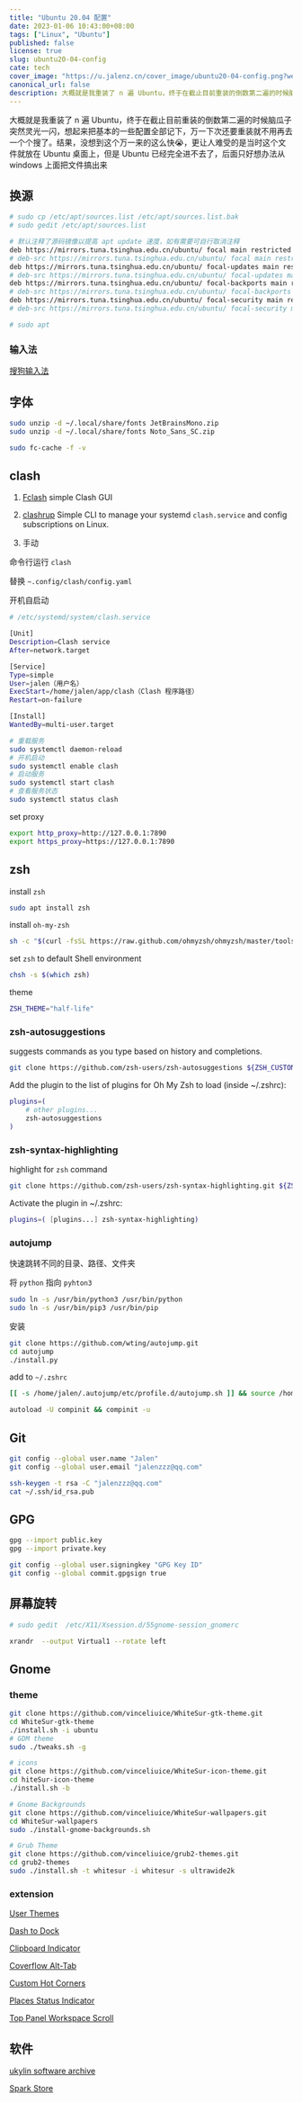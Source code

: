 ```yaml
---
title: "Ubuntu 20.04 配置"
date: 2023-01-06 10:43:00+08:00
tags: ["Linux", "Ubuntu"]
published: false
license: true
slug: ubuntu20-04-config
cate: tech
cover_image: "https://u.jalenz.cn/cover_image/ubuntu20-04-config.png?webp"
canonical_url: false
description: 大概就是我重装了 n 遍 Ubuntu，终于在截止目前重装的倒数第二遍的时候脑瓜子突然灵光一闪，想起来把基本的一些配置全部记下，万一下次还要重装就不用再去一个个搜了
---
```


大概就是我重装了 n 遍 Ubuntu，终于在截止目前重装的倒数第二遍的时候脑瓜子突然灵光一闪，想起来把基本的一些配置全部记下，万一下次还要重装就不用再去一个个搜了。结果，没想到这个万一来的这么快:sob:，更让人难受的是当时这个文件就放在 Ubuntu 桌面上，但是 Ubuntu 已经完全进不去了，后面只好想办法从 windows 上面把文件搞出来

## 换源

```sh
# sudo cp /etc/apt/sources.list /etc/apt/sources.list.bak
# sudo gedit /etc/apt/sources.list

# 默认注释了源码镜像以提高 apt update 速度，如有需要可自行取消注释
deb https://mirrors.tuna.tsinghua.edu.cn/ubuntu/ focal main restricted universe multiverse
# deb-src https://mirrors.tuna.tsinghua.edu.cn/ubuntu/ focal main restricted universe multiverse
deb https://mirrors.tuna.tsinghua.edu.cn/ubuntu/ focal-updates main restricted universe multiverse
# deb-src https://mirrors.tuna.tsinghua.edu.cn/ubuntu/ focal-updates main restricted universe multiverse
deb https://mirrors.tuna.tsinghua.edu.cn/ubuntu/ focal-backports main restricted universe multiverse
# deb-src https://mirrors.tuna.tsinghua.edu.cn/ubuntu/ focal-backports main restricted universe multiverse
deb https://mirrors.tuna.tsinghua.edu.cn/ubuntu/ focal-security main restricted universe multiverse
# deb-src https://mirrors.tuna.tsinghua.edu.cn/ubuntu/ focal-security main restricted universe multiverse

# sudo apt
```

### 输入法

[搜狗输入法][]

## 字体

```sh
sudo unzip -d ~/.local/share/fonts JetBrainsMono.zip
sudo unzip -d ~/.local/share/fonts Noto_Sans_SC.zip

sudo fc-cache -f -v
```

## clash

1. [Fclash][] simple Clash GUI

2. [clashrup][] Simple CLI to manage your systemd `clash.service` and config subscriptions on Linux.

3. 手动

命令行运行 `clash`

替换 `~.config/clash/config.yaml`

开机自启动

```sh
# /etc/systemd/system/clash.service

[Unit]
Description=Clash service
After=network.target

[Service]
Type=simple
User=jalen（用户名）
ExecStart=/home/jalen/app/clash（Clash 程序路径）
Restart=on-failure

[Install]
WantedBy=multi-user.target
```

```sh
# 重载服务
sudo systemctl daemon-reload
# 开机启动
sudo systemctl enable clash
# 启动服务
sudo systemctl start clash
# 查看服务状态
sudo systemctl status clash
```

set proxy

```sh
export http_proxy=http://127.0.0.1:7890
export https_proxy=https://127.0.0.1:7890
```

## zsh

install `zsh`

```sh
sudo apt install zsh
```

install `oh-my-zsh`

```sh
sh -c "$(curl -fsSL https://raw.github.com/ohmyzsh/ohmyzsh/master/tools/install.sh)"
```

set `zsh` to default Shell environment

```sh
chsh -s $(which zsh)
```

theme

```sh
ZSH_THEME="half-life"
```

### zsh-autosuggestions

suggests commands as you type based on history and completions.

```sh
git clone https://github.com/zsh-users/zsh-autosuggestions ${ZSH_CUSTOM:-~/.oh-my-zsh/custom}/plugins/zsh-autosuggestions
```

Add the plugin to the list of plugins for Oh My Zsh to load (inside ~/.zshrc):

```sh
plugins=( 
    # other plugins...
    zsh-autosuggestions
)
```

### zsh-syntax-highlighting

highlight for `zsh` command

```sh
git clone https://github.com/zsh-users/zsh-syntax-highlighting.git ${ZSH_CUSTOM:-~/.oh-my-zsh/custom}/plugins/zsh-syntax-highlighting
```

Activate the plugin in ~/.zshrc:

```sh
plugins=( [plugins...] zsh-syntax-highlighting)
```

### autojump

快速跳转不同的目录、路径、文件夹

将 `python` 指向 `pyhton3`

```sh
sudo ln -s /usr/bin/python3 /usr/bin/python
sudo ln -s /usr/bin/pip3 /usr/bin/pip
```

安装

```bash
git clone https://github.com/wting/autojump.git
cd autojump
./install.py
```

add to `~/.zshrc`

```sh
[[ -s /home/jalen/.autojump/etc/profile.d/autojump.sh ]] && source /home/jalen/.autojump/etc/profile.d/autojump.sh

autoload -U compinit && compinit -u
```

## Git

```sh
git config --global user.name "Jalen"
git config --global user.email "jalenzzz@qq.com"

ssh-keygen -t rsa -C "jalenzzz@qq.com"
cat ~/.ssh/id_rsa.pub
```

## GPG

```sh
gpg --import public.key
gpg --import private.key

git config --global user.signingkey "GPG Key ID"
git config --global commit.gpgsign true
```

## 屏幕旋转

```sh
# sudo gedit  /etc/X11/Xsession.d/55gnome-session_gnomerc

xrandr  --output Virtual1 --rotate left
```

## Gnome

### theme

```sh
git clone https://github.com/vinceliuice/WhiteSur-gtk-theme.git
cd WhiteSur-gtk-theme
./install.sh -i ubuntu
# GDM theme
sudo ./tweaks.sh -g

# icons
git clone https://github.com/vinceliuice/WhiteSur-icon-theme.git
cd hiteSur-icon-theme
./install.sh -b

# Gnome Backgrounds
git clone https://github.com/vinceliuice/WhiteSur-wallpapers.git
cd WhiteSur-wallpapers
sudo ./install-gnome-backgrounds.sh

# Grub Theme
git clone https://github.com/vinceliuice/grub2-themes.git
cd grub2-themes
sudo ./install.sh -t whitesur -i whitesur -s ultrawide2k
```

### extension

[User Themes][]

[Dash to Dock][]

[Clipboard Indicator][]

[Coverflow Alt-Tab][]

[Custom Hot Corners][]

[Places Status Indicator][]

[Top Panel Workspace Scroll][]

## 软件

[ukylin software archive][]

[Spark Store][]

<!-- END -->

[搜狗输入法]: https://shurufa.sogou.com/linux/guide
[Fclash]: https://github.com/Kingtous/Fclash
[clashrup]: https://github.com/spencerwooo/clashrup

[User Themes]: https://extensions.gnome.org/extension/19/user-themes/
[Dash to Dock]: https://extensions.gnome.org/extension/307/dash-to-dock/
[Clipboard Indicator]: https://extensions.gnome.org/extension/779/clipboard-indicator/
[Coverflow Alt-Tab]: https://extensions.gnome.org/extension/97/coverflow-alt-tab/
[Custom Hot Corners]: https://extensions.gnome.org/extension/1362/custom-hot-corners/
[Places Status Indicator]: https://extensions.gnome.org/extension/8/places-status-indicator/
[Top Panel Workspace Scroll]: https://extensions.gnome.org/extension/701/top-panel-workspace-scroll/

[ukylin software archive]: https://archive.ubuntukylin.com/software/pool/partner/
[Spark Store]: https://www.spark-app.store/download
